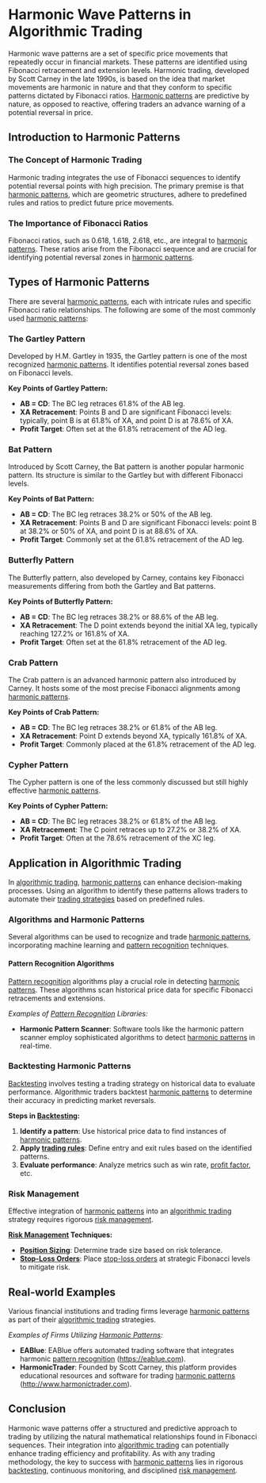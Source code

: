 # Harmonic Wave Patterns in Algorithmic Trading

Harmonic wave patterns are a set of specific price movements that repeatedly occur in financial markets. These patterns are identified using Fibonacci retracement and extension levels. Harmonic trading, developed by Scott Carney in the late 1990s, is based on the idea that market movements are harmonic in nature and that they conform to specific patterns dictated by Fibonacci ratios. [Harmonic patterns](../h/harmonic_patterns.md) are predictive by nature, as opposed to reactive, offering traders an advance warning of a potential reversal in price. 

## Introduction to Harmonic Patterns

### The Concept of Harmonic Trading

Harmonic trading integrates the use of Fibonacci sequences to identify potential reversal points with high precision. The primary premise is that [harmonic patterns](../h/harmonic_patterns.md), which are geometric structures, adhere to predefined rules and ratios to predict future price movements.

### The Importance of Fibonacci Ratios

Fibonacci ratios, such as 0.618, 1.618, 2.618, etc., are integral to [harmonic patterns](../h/harmonic_patterns.md). These ratios arise from the Fibonacci sequence and are crucial for identifying potential reversal zones in [harmonic patterns](../h/harmonic_patterns.md).

## Types of Harmonic Patterns

There are several [harmonic patterns](../h/harmonic_patterns.md), each with intricate rules and specific Fibonacci ratio relationships. The following are some of the most commonly used [harmonic patterns](../h/harmonic_patterns.md):

### The Gartley Pattern

Developed by H.M. Gartley in 1935, the Gartley pattern is one of the most recognized [harmonic patterns](../h/harmonic_patterns.md). It identifies potential reversal zones based on Fibonacci levels.

**Key Points of Gartley Pattern:**
- **AB = CD**: The BC leg retraces 61.8% of the AB leg.
- **XA Retracement**: Points B and D are significant Fibonacci levels: typically, point B is at 61.8% of XA, and point D is at 78.6% of XA.
- **Profit Target**: Often set at the 61.8% retracement of the AD leg.

### Bat Pattern

Introduced by Scott Carney, the Bat pattern is another popular harmonic pattern. Its structure is similar to the Gartley but with different Fibonacci levels.

**Key Points of Bat Pattern:**
- **AB = CD**: The BC leg retraces 38.2% or 50% of the AB leg.
- **XA Retracement**: Points B and D are significant Fibonacci levels: point B at 38.2% or 50% of XA, and point D is at 88.6% of XA.
- **Profit Target**: Commonly set at the 61.8% retracement of the AD leg.

### Butterfly Pattern

The Butterfly pattern, also developed by Carney, contains key Fibonacci measurements differing from both the Gartley and Bat patterns.

**Key Points of Butterfly Pattern:**
- **AB = CD**: The BC leg retraces 38.2% or 88.6% of the AB leg.
- **XA Retracement**: The D point extends beyond the initial XA leg, typically reaching 127.2% or 161.8% of XA.
- **Profit Target**: Often set at the 61.8% retracement of the AD leg.

### Crab Pattern

The Crab pattern is an advanced harmonic pattern also introduced by Carney. It hosts some of the most precise Fibonacci alignments among [harmonic patterns](../h/harmonic_patterns.md).

**Key Points of Crab Pattern:**
- **AB = CD**: The BC leg retraces 38.2% or 61.8% of the AB leg.
- **XA Retracement**: Point D extends beyond XA, typically 161.8% of XA.
- **Profit Target**: Commonly placed at the 61.8% retracement of the AD leg.

### Cypher Pattern

The Cypher pattern is one of the less commonly discussed but still highly effective [harmonic patterns](../h/harmonic_patterns.md).

**Key Points of Cypher Pattern:**
- **AB = CD**: The BC leg retraces 38.2% or 61.8% of the AB leg.
- **XA Retracement**: The C point retraces up to 27.2% or 38.2% of XA.
- **Profit Target**: Often at the 78.6% retracement of the XC leg.

## Application in Algorithmic Trading

In [algorithmic trading](../a/algorithmic_trading.md), [harmonic patterns](../h/harmonic_patterns.md) can enhance decision-making processes. Using an algorithm to identify these patterns allows traders to automate their [trading strategies](../t/trading_strategies.md) based on predefined rules.

### Algorithms and Harmonic Patterns

Several algorithms can be used to recognize and trade [harmonic patterns](../h/harmonic_patterns.md), incorporating machine learning and [pattern recognition](../p/pattern_recognition.md) techniques.

#### Pattern Recognition Algorithms

[Pattern recognition](../p/pattern_recognition.md) algorithms play a crucial role in detecting [harmonic patterns](../h/harmonic_patterns.md). These algorithms scan historical price data for specific Fibonacci retracements and extensions.

*Examples of [Pattern Recognition](../p/pattern_recognition.md) Libraries:*
- **Harmonic Pattern Scanner**: Software tools like the harmonic pattern scanner employ sophisticated algorithms to detect [harmonic patterns](../h/harmonic_patterns.md) in real-time.

### Backtesting Harmonic Patterns

[Backtesting](../b/backtesting.md) involves testing a trading strategy on historical data to evaluate performance. Algorithmic traders backtest [harmonic patterns](../h/harmonic_patterns.md) to determine their accuracy in predicting market reversals.

**Steps in [Backtesting](../b/backtesting.md):**
1. **Identify a pattern**: Use historical price data to find instances of [harmonic patterns](../h/harmonic_patterns.md).
2. **Apply [trading rules](../t/trading_rules.md)**: Define entry and exit rules based on the identified patterns.
3. **Evaluate performance**: Analyze metrics such as win rate, [profit factor](../p/profit_factor.md), etc.

### Risk Management

Effective integration of [harmonic patterns](../h/harmonic_patterns.md) into an [algorithmic trading](../a/algorithmic_trading.md) strategy requires rigorous [risk management](../r/risk_management.md). 

**[Risk Management](../r/risk_management.md) Techniques:**
- **[Position Sizing](../p/position_sizing.md)**: Determine trade size based on risk tolerance.
- **[Stop-Loss Orders](../s/stop-loss_orders.md)**: Place [stop-loss orders](../s/stop-loss_orders.md) at strategic Fibonacci levels to mitigate risk.

## Real-world Examples

Various financial institutions and trading firms leverage [harmonic patterns](../h/harmonic_patterns.md) as part of their [algorithmic trading](../a/algorithmic_trading.md) strategies.

*Examples of Firms Utilizing [Harmonic Patterns](../h/harmonic_patterns.md):*
- **EABlue**: EABlue offers automated trading software that integrates harmonic [pattern recognition](../p/pattern_recognition.md) (https://eablue.com).
- **HarmonicTrader**: Founded by Scott Carney, this platform provides educational resources and software for trading [harmonic patterns](../h/harmonic_patterns.md) (http://www.harmonictrader.com).

## Conclusion

Harmonic wave patterns offer a structured and predictive approach to trading by utilizing the natural mathematical relationships found in Fibonacci sequences. Their integration into [algorithmic trading](../a/algorithmic_trading.md) can potentially enhance trading efficiency and profitability. As with any trading methodology, the key to success with [harmonic patterns](../h/harmonic_patterns.md) lies in rigorous [backtesting](../b/backtesting.md), continuous monitoring, and disciplined [risk management](../r/risk_management.md).

